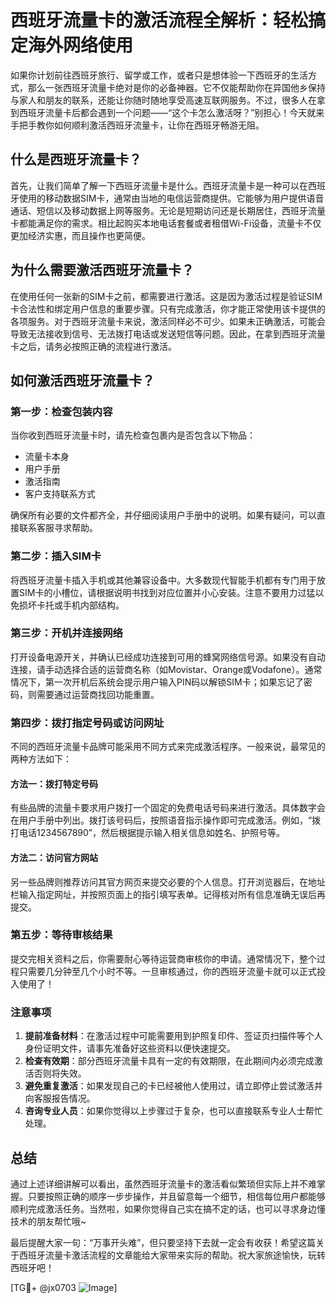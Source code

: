 # 西班牙流量卡的激活流程全解析：轻松搞定海外网络使用

如果你计划前往西班牙旅行、留学或工作，或者只是想体验一下西班牙的生活方式，那么一张西班牙流量卡绝对是你的必备神器。它不仅能帮助你在异国他乡保持与家人和朋友的联系，还能让你随时随地享受高速互联网服务。不过，很多人在拿到西班牙流量卡后都会遇到一个问题——“这个卡怎么激活呀？”别担心！今天就来手把手教你如何顺利激活西班牙流量卡，让你在西班牙畅游无阻。

## 什么是西班牙流量卡？

首先，让我们简单了解一下西班牙流量卡是什么。西班牙流量卡是一种可以在西班牙使用的移动数据SIM卡，通常由当地的电信运营商提供。它能够为用户提供语音通话、短信以及移动数据上网等服务。无论是短期访问还是长期居住，西班牙流量卡都能满足你的需求。相比起购买本地电话套餐或者租借Wi-Fi设备，流量卡不仅更加经济实惠，而且操作也更简便。

## 为什么需要激活西班牙流量卡？

在使用任何一张新的SIM卡之前，都需要进行激活。这是因为激活过程是验证SIM卡合法性和绑定用户信息的重要步骤。只有完成激活，你才能正常使用该卡提供的各项服务。对于西班牙流量卡来说，激活同样必不可少。如果未正确激活，可能会导致无法接收到信号、无法拨打电话或发送短信等问题。因此，在拿到西班牙流量卡之后，请务必按照正确的流程进行激活。

## 如何激活西班牙流量卡？

### 第一步：检查包装内容
当你收到西班牙流量卡时，请先检查包裹内是否包含以下物品：
- 流量卡本身
- 用户手册
- 激活指南
- 客户支持联系方式

确保所有必要的文件都齐全，并仔细阅读用户手册中的说明。如果有疑问，可以直接联系客服寻求帮助。

### 第二步：插入SIM卡
将西班牙流量卡插入手机或其他兼容设备中。大多数现代智能手机都有专门用于放置SIM卡的小槽位，请根据说明书找到对应位置并小心安装。注意不要用力过猛以免损坏卡托或手机内部结构。

### 第三步：开机并连接网络
打开设备电源开关，并确认已经成功连接到可用的蜂窝网络信号源。如果没有自动连接，请手动选择合适的运营商名称（如Movistar、Orange或Vodafone）。通常情况下，第一次开机后系统会提示用户输入PIN码以解锁SIM卡；如果忘记了密码，则需要通过运营商找回功能重置。

### 第四步：拨打指定号码或访问网址
不同的西班牙流量卡品牌可能采用不同方式来完成激活程序。一般来说，最常见的两种方法如下：

#### 方法一：拨打特定号码
有些品牌的流量卡要求用户拨打一个固定的免费电话号码来进行激活。具体数字会在用户手册中列出。拨打该号码后，按照语音指示操作即可完成激活。例如，“拨打电话1234567890”，然后根据提示输入相关信息如姓名、护照号等。

#### 方法二：访问官方网站
另一些品牌则推荐访问其官方网页来提交必要的个人信息。打开浏览器后，在地址栏输入指定网址，并按照页面上的指引填写表单。记得核对所有信息准确无误后再提交。

### 第五步：等待审核结果
提交完相关资料之后，你需要耐心等待运营商审核你的申请。通常情况下，整个过程只需要几分钟至几个小时不等。一旦审核通过，你的西班牙流量卡就可以正式投入使用了！

### 注意事项
1. **提前准备材料**：在激活过程中可能需要用到护照复印件、签证页扫描件等个人身份证明文件，请事先准备好这些资料以便快速提交。
2. **检查有效期**：部分西班牙流量卡具有一定的有效期限，在此期间内必须完成激活否则将失效。
3. **避免重复激活**：如果发现自己的卡已经被他人使用过，请立即停止尝试激活并向客服报告情况。
4. **咨询专业人员**：如果你觉得以上步骤过于复杂，也可以直接联系专业人士帮忙处理。

## 总结

通过上述详细讲解可以看出，虽然西班牙流量卡的激活看似繁琐但实际上并不难掌握。只要按照正确的顺序一步步操作，并且留意每一个细节，相信每位用户都能够顺利完成激活任务。当然啦，如果你觉得自己实在搞不定的话，也可以寻求身边懂技术的朋友帮忙哦~

最后提醒大家一句：“万事开头难”，但只要坚持下去就一定会有收获！希望这篇关于西班牙流量卡激活流程的文章能给大家带来实际的帮助。祝大家旅途愉快，玩转西班牙吧！

[TG💪+ @jx0703 ![Image](https://github.com/user-attachments/assets/dbca1d08-cadb-493c-b0ec-ad6f7a83f270)]